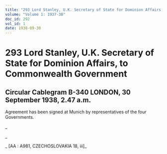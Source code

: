 ```yaml
---
title: "293 Lord Stanley, U.K. Secretary of State for Dominion Affairs, to Commonwealth Government"
volume: "Volume 1: 1937-38"
doc_id: 292
vol_id: 1
date: 1938-09-30
---
```


# 293 Lord Stanley, U.K. Secretary of State for Dominion Affairs, to Commonwealth Government

## Circular Cablegram B-340 LONDON, 30 September 1938, 2.47 a.m.

Agreement has been signed at Munich by representatives of the four Governments.

_

_

_ [AA : A981, CZECHOSLOVAKIA 18, iii]_
